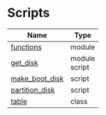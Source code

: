 # Scripts
| Name | Type |
| --- | --- |
| [functions](functions.py) | module |
| [get_disk](get_disk.py) | module<br>script |
| [make_boot_disk](make_boot_disk.py) | script |
| [partition_disk](partition_disk.py) | script |
| [table](table.py) | class |